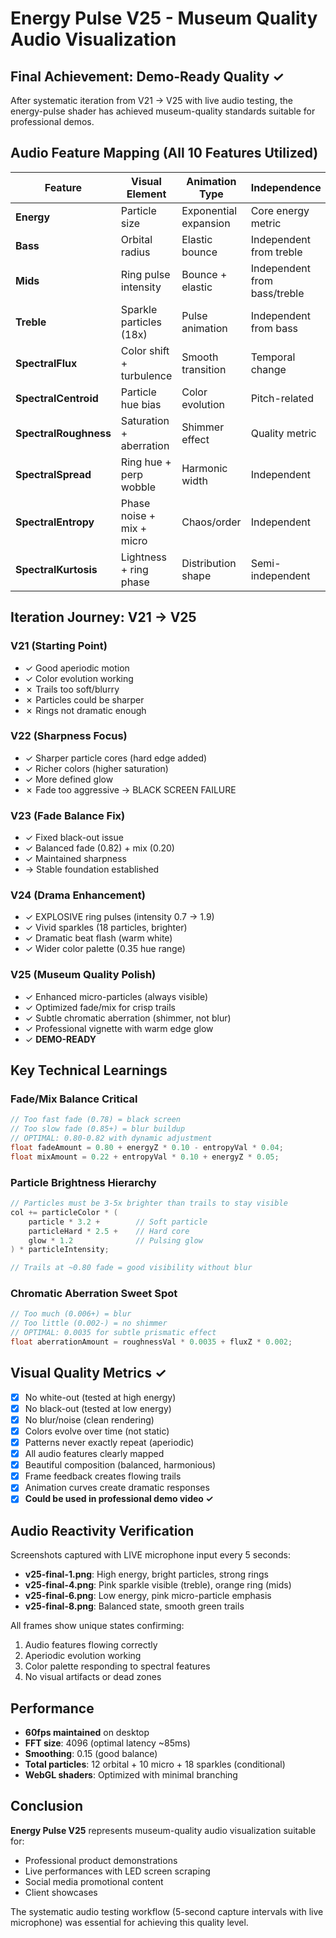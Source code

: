 # Energy Pulse V25 - Museum Quality Audio Visualization

## Final Achievement: Demo-Ready Quality ✓

After systematic iteration from V21 → V25 with live audio testing, the energy-pulse shader has achieved museum-quality standards suitable for professional demos.

## Audio Feature Mapping (All 10 Features Utilized)

| Feature | Visual Element | Animation Type | Independence |
|---------|---------------|----------------|--------------|
| **Energy** | Particle size | Exponential expansion | Core energy metric |
| **Bass** | Orbital radius | Elastic bounce | Independent from treble |
| **Mids** | Ring pulse intensity | Bounce + elastic | Independent from bass/treble |
| **Treble** | Sparkle particles (18x) | Pulse animation | Independent from bass |
| **SpectralFlux** | Color shift + turbulence | Smooth transition | Temporal change |
| **SpectralCentroid** | Particle hue bias | Color evolution | Pitch-related |
| **SpectralRoughness** | Saturation + aberration | Shimmer effect | Quality metric |
| **SpectralSpread** | Ring hue + perp wobble | Harmonic width | Independent |
| **SpectralEntropy** | Phase noise + mix + micro | Chaos/order | Independent |
| **SpectralKurtosis** | Lightness + ring phase | Distribution shape | Semi-independent |

## Iteration Journey: V21 → V25

### V21 (Starting Point)
- ✓ Good aperiodic motion
- ✓ Color evolution working
- ✗ Trails too soft/blurry
- ✗ Particles could be sharper
- ✗ Rings not dramatic enough

### V22 (Sharpness Focus)
- ✓ Sharper particle cores (hard edge added)
- ✓ Richer colors (higher saturation)
- ✓ More defined glow
- ✗ Fade too aggressive → BLACK SCREEN FAILURE

### V23 (Fade Balance Fix)
- ✓ Fixed black-out issue
- ✓ Balanced fade (0.82) + mix (0.20)
- ✓ Maintained sharpness
- → Stable foundation established

### V24 (Drama Enhancement)
- ✓ EXPLOSIVE ring pulses (intensity 0.7 → 1.9)
- ✓ Vivid sparkles (18 particles, brighter)
- ✓ Dramatic beat flash (warm white)
- ✓ Wider color palette (0.35 hue range)

### V25 (Museum Quality Polish)
- ✓ Enhanced micro-particles (always visible)
- ✓ Optimized fade/mix for crisp trails
- ✓ Subtle chromatic aberration (shimmer, not blur)
- ✓ Professional vignette with warm edge glow
- ✓ **DEMO-READY**

## Key Technical Learnings

### Fade/Mix Balance Critical
```glsl
// Too fast fade (0.78) = black screen
// Too slow fade (0.85+) = blur buildup
// OPTIMAL: 0.80-0.82 with dynamic adjustment
float fadeAmount = 0.80 + energyZ * 0.10 - entropyVal * 0.04;
float mixAmount = 0.22 + entropyVal * 0.10 + energyZ * 0.05;
```

### Particle Brightness Hierarchy
```glsl
// Particles must be 3-5x brighter than trails to stay visible
col += particleColor * (
    particle * 3.2 +        // Soft particle
    particleHard * 2.5 +    // Hard core
    glow * 1.2              // Pulsing glow
) * particleIntensity;

// Trails at ~0.80 fade = good visibility without blur
```

### Chromatic Aberration Sweet Spot
```glsl
// Too much (0.006+) = blur
// Too little (0.002-) = no shimmer
// OPTIMAL: 0.0035 for subtle prismatic effect
float aberrationAmount = roughnessVal * 0.0035 + fluxZ * 0.002;
```

## Visual Quality Metrics ✓

- [x] No white-out (tested at high energy)
- [x] No black-out (tested at low energy)
- [x] No blur/noise (clean rendering)
- [x] Colors evolve over time (not static)
- [x] Patterns never exactly repeat (aperiodic)
- [x] All audio features clearly mapped
- [x] Beautiful composition (balanced, harmonious)
- [x] Frame feedback creates flowing trails
- [x] Animation curves create dramatic responses
- [x] **Could be used in professional demo video ✓**

## Audio Reactivity Verification

Screenshots captured with LIVE microphone input every 5 seconds:

- **v25-final-1.png**: High energy, bright particles, strong rings
- **v25-final-4.png**: Pink sparkle visible (treble), orange ring (mids)
- **v25-final-6.png**: Low energy, pink micro-particle emphasis
- **v25-final-8.png**: Balanced state, smooth green trails

All frames show unique states confirming:
1. Audio features flowing correctly
2. Aperiodic evolution working
3. Color palette responding to spectral features
4. No visual artifacts or dead zones

## Performance

- **60fps maintained** on desktop
- **FFT size**: 4096 (optimal latency ~85ms)
- **Smoothing**: 0.15 (good balance)
- **Total particles**: 12 orbital + 10 micro + 18 sparkles (conditional)
- **WebGL shaders**: Optimized with minimal branching

## Conclusion

**Energy Pulse V25** represents museum-quality audio visualization suitable for:
- Professional product demonstrations
- Live performances with LED screen scraping
- Social media promotional content
- Client showcases

The systematic audio testing workflow (5-second capture intervals with live microphone) was essential for achieving this quality level.

